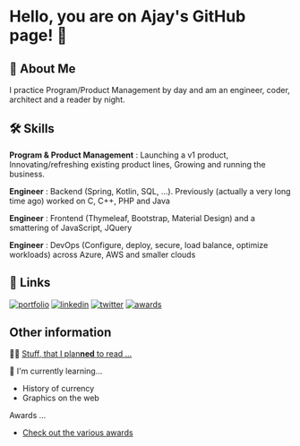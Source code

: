 
# Hello, you are on Ajay's GitHub page! 👋


## 🚀 About Me
I practice Program/Product Management by day and am an engineer, coder, architect and a reader by night.


## 🛠 Skills
**Program & Product Management** :  Launching a v1 product,  Innovating/refreshing existing product lines, Growing and running the business.

**Engineer** : Backend (Spring, Kotlin, SQL, ...).   Previously (actually a very long time ago) worked on C, C++, PHP and Java

**Engineer** : Frontend (Thymeleaf, Bootstrap, Material Design) and a smattering of JavaScript, JQuery

**Engineer** : DevOps  (Configure, deploy, secure, load balance, optimize workloads) across Azure, AWS and smaller clouds



## 🔗 Links
[![portfolio](https://img.shields.io/badge/my_portfolio-000?style=for-the-badge&logo=ko-fi&logoColor=white)](https://www.github.com/ajaycode/interests)
[![linkedin](https://img.shields.io/badge/linkedin-0A66C2?style=for-the-badge&logo=linkedin&logoColor=white)](https://www.linkedin.com/in/ajaygummadi)
[![twitter](https://img.shields.io/badge/twitter-1DA1F2?style=for-the-badge&logo=twitter&logoColor=white)](https://twitter.com/ajay_innovate)
[![awards](https://badgen.net/badge/recognition/awards)](https://www.gummadi.net/ajay_interests)


## Other information
👩‍💻 [Stuff, that I plan**ned** to read ...](https://github.com/ajaycode/interests/blob/master/interests.md)

🧠 I'm currently learning...
- History of currency
- Graphics on the web

Awards ...
- [Check out the various awards](https://www.gummadi.net/ajay_interests)

<!---
👯‍♀️ I'm looking to collaborate on...

💬 Ask me about...

📫 How to reach me...

😄 Pronouns...

⚡️ Fun fact...
-->
<!---
## Screenshots

![App Screenshot](https://via.placeholder.com/468x300?text=App+Screenshot+Here)
-->
